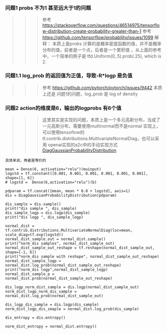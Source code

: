 ### 问题1 probs 不为1 甚至远大于1的问题  
>>> 参考 https://stackoverflow.com/questions/46514975/tensorflow-distribution-create-probability-greater-than-1
>>> 参考 https://github.com/tensorflow/probability/issues/1099
>>> 解释： 本质上是probs 计算的是概率密度函数的值，并不是概率分布的值，前者是一个点，后者是一个累积值 ，从上面的参考中，一个简单的例子是 tfd.Uniform(0,.5).prob(.25), which is 2.
### 问题1.1 log_prob 的返回值为正值，导致-R*logp 是负值  
>>>  参考 https://github.com/pytorch/pytorch/issues/9442
>>>  本质上还是 问题1的问题，log_prob 是 log of density
### 问题2 action的维度是6，输出的logprobs 有6个值   
>>> 这里其实是实现的问题，本质上是一个多元高斯分布，当成了一元高斯分布，需要使用multinormal而不是normal
>>> 实现上，可以使用tensoflow的 tf.contrib.distributions.MultivariateNormalDiag，也可以采用 openai实现的a2c中的手动实现方式 [DiagGaussianProbabilityDistribution](https://github.com/Stable-Baselines-Team/stable-baselines/blob/master/stable_baselines/common/distributions.py)
```
具体来说，两者是等价的

mean = Dense(6, activation="relu")(muinput)
logstd = tf.constant([0.001, 0.001, 0.001, 0.001, 0.001, 0.001], shape=[1, 6])
# logstd =  Dense(6,activation="relu")(b)

pdparam = tf.concat([mean, mean * 0.0 + logstd], axis=1)
dis = DiagGaussianProbabilityDistribution(pdparam)

dis_sample = dis.sample()
print("dis sample ", dis_sample)
dis_sample_logp = dis.logp(dis_sample)
print("dis logp ", dis_sample_logp)

normal_dist = tf.contrib.distributions.MultivariateNormalDiag(loc=mean, scale_diag=tf.exp(logstd))
normal_dist_sample_out = normal_dist.sample()
print("norm_dis samples", normal_dist_sample_out)
normal_dist_sample_out_reshape = tf.reshape(normal_dist_sample_out, shape=[-1, 6])
print("norm_dis sample with reshape", normal_dist_sample_out_reshape)
normal_dist_sample_logp = normal_dist.log_prob(normal_dist_sample_out_reshape)
print("norm_dis logp",normal_dist_sample_logp)
normal_dist_sample_p = normal_dist.prob(normal_dist_sample_out_reshape)

dis_logp_norm_dist_sample = dis.logp(normal_dist_sample_out)
norm_dist_logp_norm_dis_sample = normal_dist.log_prob(normal_dist_sample_out)

dis_logp_dis_sample = dis.logp(dis_sample)
norm_dist_logp_dis_smaple = normal_dist.log_prob(dis_sample)

dis_entropy = dis.entropy()

norm_dist_entropy = normal_dist.entropy()


```
